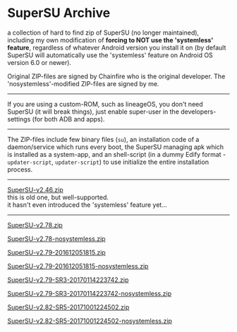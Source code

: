 <h1>SuperSU Archive</h1>

a collection of hard to find zip of SuperSU (no longer maintained),  
including my own modification of <strong>forcing to NOT use the 'systemless' feature</strong>, regardless of whatever Android version you install it on (by default SuperSU will automatically use the 'systemless' feature on Android OS version 6.0 or newer).  

Original ZIP-files are signed by Chainfire who is the original developer. The 'nosystemless'-modified ZIP-files are signed by me.

<hr/>

If you are using a custom-ROM, such as lineageOS, you don't need SuperSU (it will break things), just enable super-user in the developers-settings (for both ADB and apps).

<hr/>

The ZIP-files include few binary files (<code>su</code>), an installation code of a daemon/service which runs every boot, the SuperSU managing apk which is installed as a system-app, and an shell-script (in a dummy Edify format - <code>updater-script</code>, <code>updater-script</code>) to use initialize the entire installation process.

<hr/>

<a href="https://raw.githubusercontent.com/eladkarako/supersu_archive/master/SuperSU-v2.46.zip">SuperSU-v2.46.zip</a>  
this is old one, but well-supported.  
it hasn't even introduced the 'systemless' feature yet...  

<hr/>

<a href="https://raw.githubusercontent.com/eladkarako/supersu_archive/master/SuperSU-v2.78.zip" title="SuperSU-v2.78.zip">SuperSU-v2.78.zip</a>  

<a href="https://raw.githubusercontent.com/eladkarako/supersu_archive/master/SuperSU-v2.78-nosystemless.zip" title="SuperSU-v2.78-nosystemless.zip">SuperSU-v2.78-nosystemless.zip</a>  

<a href="https://raw.githubusercontent.com/eladkarako/supersu_archive/master/SuperSU-v2.79-201612051815.zip" title="SuperSU-v2.79-201612051815.zip">SuperSU-v2.79-201612051815.zip</a>  

<a href="https://raw.githubusercontent.com/eladkarako/supersu_archive/master/SuperSU-v2.79-201612051815-nosystemless.zip" title="SuperSU-v2.79-201612051815-nosystemless.zip">SuperSU-v2.79-201612051815-nosystemless.zip</a>  

<a href="https://raw.githubusercontent.com/eladkarako/supersu_archive/master/SuperSU-v2.79-SR3-20170114223742.zip" title="SuperSU-v2.79-SR3-20170114223742.zip">SuperSU-v2.79-SR3-20170114223742.zip</a>  

<a href="https://raw.githubusercontent.com/eladkarako/supersu_archive/master/SuperSU-v2.79-SR3-20170114223742-nosystemless.zip" title="SuperSU-v2.79-SR3-20170114223742-nosystemless.zip">SuperSU-v2.79-SR3-20170114223742-nosystemless.zip</a>  

<a href="https://raw.githubusercontent.com/eladkarako/supersu_archive/master/SuperSU-v2.82-SR5-20171001224502.zip" title="SuperSU-v2.82-SR5-20171001224502.zip">SuperSU-v2.82-SR5-20171001224502.zip</a>  

<a href="https://raw.githubusercontent.com/eladkarako/supersu_archive/master/SuperSU-v2.82-SR5-20171001224502-nosystemless.zip" title="SuperSU-v2.82-SR5-20171001224502-nosystemless.zip">SuperSU-v2.82-SR5-20171001224502-nosystemless.zip</a>  

